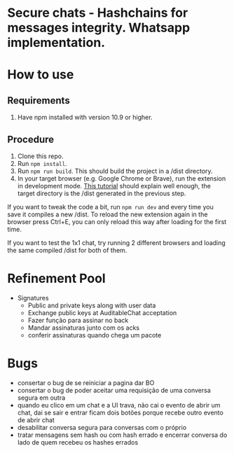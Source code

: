 # Secure chats - Hashchains for messages integrity. Whatsapp implementation.

# How to use

## Requirements
1. Have npm installed with version 10.9 or higher.

## Procedure

1. Clone this repo.
2. Run ```npm install```.
3. Run ```npm run build```. This should build the project in a /dist directory.
4. In your target browser (e.g. Google Chrome or Brave), run the extension in development mode. [This tutorial](https://developer.chrome.com/docs/extensions/get-started/tutorial/hello-world#load-unpacked) should explain well enough, the target directory is the /dist generated in the previous step.

If you want to tweak the code a bit, run ```npm run dev``` and every time you save it compiles a new /dist. To reload the new extension again in the browser press Ctrl+E, you can only reload this way after loading for the first time.

If you want to test the 1x1 chat, try running 2 different browsers and loading the same compiled /dist for both of them.

# Refinement Pool
- Signatures
    - Public and private keys along with user data
    - Exchange public keys at AuditableChat acceptation
    - Fazer função para assinar no back
    - Mandar assinaturas junto com os acks
    - conferir assinaturas quando chega um pacote

# Bugs
- consertar o bug de se reiniciar a pagina dar BO
- consertar o bug de poder aceitar uma requisição de uma conversa segura em outra
- quando eu clico em um chat e a UI trava, não cai o evento de abrir um chat, dai se sair e entrar ficam dois botões porque recebe outro evento de abrir chat
- desabilitar conversa segura para conversas com o próprio
- tratar mensagens sem hash ou com hash errado e encerrar conversa do lado de quem recebeu os hashes errados
